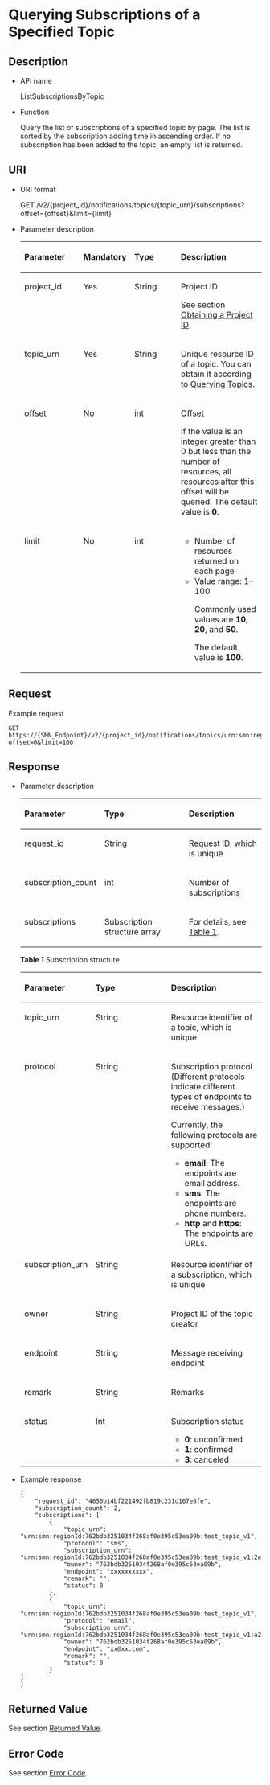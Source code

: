 # Querying Subscriptions of a Specified Topic<a name="smn_api_52002"></a>

## Description<a name="en-us_topic_0025373770"></a>

-   API name

    ListSubscriptionsByTopic


-   Function

    Query the list of subscriptions of a specified topic by page. The list is sorted by the subscription adding time in ascending order. If no subscription has been added to the topic, an empty list is returned.


## URI<a name="section37356392"></a>

-   URI format

    GET /v2/\{project\_id\}/notifications/topics/\{topic\_urn\}/subscriptions?offset=\{offset\}&limit=\{limit\}


-   Parameter description

    <a name="table10143581"></a>
    <table><thead align="left"><tr id="row8289053"><th class="cellrowborder" valign="top" width="24.709999999999997%" id="mcps1.1.5.1.1"><p id="p324668"><a name="p324668"></a><a name="p324668"></a><strong id="b842352706191030"><a name="b842352706191030"></a><a name="b842352706191030"></a>Parameter</strong></p>
    </th>
    <th class="cellrowborder" valign="top" width="20.06%" id="mcps1.1.5.1.2"><p id="p26298136"><a name="p26298136"></a><a name="p26298136"></a><strong id="b593421527191713"><a name="b593421527191713"></a><a name="b593421527191713"></a>Mandatory</strong></p>
    </th>
    <th class="cellrowborder" valign="top" width="19.61%" id="mcps1.1.5.1.3"><p id="p49774232"><a name="p49774232"></a><a name="p49774232"></a><strong id="b84235270619112"><a name="b84235270619112"></a><a name="b84235270619112"></a>Type</strong></p>
    </th>
    <th class="cellrowborder" valign="top" width="35.620000000000005%" id="mcps1.1.5.1.4"><p id="p5180964"><a name="p5180964"></a><a name="p5180964"></a><strong id="b84235270619115"><a name="b84235270619115"></a><a name="b84235270619115"></a>Description</strong></p>
    </th>
    </tr>
    </thead>
    <tbody><tr id="row35224963"><td class="cellrowborder" valign="top" width="24.709999999999997%" headers="mcps1.1.5.1.1 "><p id="p34649765"><a name="p34649765"></a><a name="p34649765"></a>project_id</p>
    </td>
    <td class="cellrowborder" valign="top" width="20.06%" headers="mcps1.1.5.1.2 "><p id="p55167604"><a name="p55167604"></a><a name="p55167604"></a>Yes</p>
    </td>
    <td class="cellrowborder" valign="top" width="19.61%" headers="mcps1.1.5.1.3 "><p id="p39390935"><a name="p39390935"></a><a name="p39390935"></a>String</p>
    </td>
    <td class="cellrowborder" valign="top" width="35.620000000000005%" headers="mcps1.1.5.1.4 "><p id="p7542769155117"><a name="p7542769155117"></a><a name="p7542769155117"></a>Project ID</p>
    <p id="p36549175"><a name="p36549175"></a><a name="p36549175"></a>See section <a href="obtaining-a-project-id.md">Obtaining a Project ID</a>.</p>
    </td>
    </tr>
    <tr id="row2129750"><td class="cellrowborder" valign="top" width="24.709999999999997%" headers="mcps1.1.5.1.1 "><p id="p38292076"><a name="p38292076"></a><a name="p38292076"></a>topic_urn</p>
    </td>
    <td class="cellrowborder" valign="top" width="20.06%" headers="mcps1.1.5.1.2 "><p id="p14650458"><a name="p14650458"></a><a name="p14650458"></a>Yes</p>
    </td>
    <td class="cellrowborder" valign="top" width="19.61%" headers="mcps1.1.5.1.3 "><p id="p45836489"><a name="p45836489"></a><a name="p45836489"></a>String</p>
    </td>
    <td class="cellrowborder" valign="top" width="35.620000000000005%" headers="mcps1.1.5.1.4 "><p id="p21768161"><a name="p21768161"></a><a name="p21768161"></a>Unique resource ID of a topic. You can obtain it according to <a href="querying-topics.md">Querying Topics</a>.</p>
    </td>
    </tr>
    <tr id="row31297682"><td class="cellrowborder" valign="top" width="24.709999999999997%" headers="mcps1.1.5.1.1 "><p id="p52084342"><a name="p52084342"></a><a name="p52084342"></a>offset</p>
    </td>
    <td class="cellrowborder" valign="top" width="20.06%" headers="mcps1.1.5.1.2 "><p id="p37545213172528"><a name="p37545213172528"></a><a name="p37545213172528"></a>No</p>
    </td>
    <td class="cellrowborder" valign="top" width="19.61%" headers="mcps1.1.5.1.3 "><p id="p7035667"><a name="p7035667"></a><a name="p7035667"></a>int</p>
    </td>
    <td class="cellrowborder" valign="top" width="35.620000000000005%" headers="mcps1.1.5.1.4 "><p id="p146581828102110"><a name="p146581828102110"></a><a name="p146581828102110"></a>Offset</p>
    <p id="p21821344207"><a name="p21821344207"></a><a name="p21821344207"></a>If the value is an integer greater than 0 but less than the number of resources, all resources after this offset will be queried. The default value is <strong id="b11811133314711"><a name="b11811133314711"></a><a name="b11811133314711"></a>0</strong>.</p>
    </td>
    </tr>
    <tr id="row45251091"><td class="cellrowborder" valign="top" width="24.709999999999997%" headers="mcps1.1.5.1.1 "><p id="p41459726"><a name="p41459726"></a><a name="p41459726"></a>limit</p>
    </td>
    <td class="cellrowborder" valign="top" width="20.06%" headers="mcps1.1.5.1.2 "><p id="p6679585172531"><a name="p6679585172531"></a><a name="p6679585172531"></a>No</p>
    </td>
    <td class="cellrowborder" valign="top" width="19.61%" headers="mcps1.1.5.1.3 "><p id="p25040094"><a name="p25040094"></a><a name="p25040094"></a>int</p>
    </td>
    <td class="cellrowborder" valign="top" width="35.620000000000005%" headers="mcps1.1.5.1.4 "><a name="ul38160342182720"></a><a name="ul38160342182720"></a><ul id="ul38160342182720"><li>Number of resources returned on each page</li><li>Value range: 1–100<p id="p3980022182720"><a name="p3980022182720"></a><a name="p3980022182720"></a>Commonly used values are <strong id="b1988313383187"><a name="b1988313383187"></a><a name="b1988313383187"></a>10</strong>, <strong id="b13884138181811"><a name="b13884138181811"></a><a name="b13884138181811"></a>20</strong>, and <strong id="b28859388189"><a name="b28859388189"></a><a name="b28859388189"></a>50</strong>.</p>
    <p id="p1134873382116"><a name="p1134873382116"></a><a name="p1134873382116"></a>The default value is <strong id="b82991142181817"><a name="b82991142181817"></a><a name="b82991142181817"></a>100</strong>.</p>
    </li></ul>
    </td>
    </tr>
    </tbody>
    </table>


## Request<a name="section663215"></a>

Example request

```
GET https://{SMN_Endpoint}/v2/{project_id}/notifications/topics/urn:smn:regionId:762bdb3251034f268af0e395c53ea09b:test_topic_v1/subscriptions?offset=0&limit=100 
```

## Response<a name="section5968939"></a>

-   Parameter description

    <a name="table30212363"></a>
    <table><thead align="left"><tr id="row20364417"><th class="cellrowborder" valign="top" width="27.53724627537246%" id="mcps1.1.4.1.1"><p id="p38905106"><a name="p38905106"></a><a name="p38905106"></a><strong id="b842352706191030_1"><a name="b842352706191030_1"></a><a name="b842352706191030_1"></a>Parameter</strong></p>
    </th>
    <th class="cellrowborder" valign="top" width="38.50614938506149%" id="mcps1.1.4.1.2"><p id="p64305920"><a name="p64305920"></a><a name="p64305920"></a><strong id="b84235270619112_1"><a name="b84235270619112_1"></a><a name="b84235270619112_1"></a>Type</strong></p>
    </th>
    <th class="cellrowborder" valign="top" width="33.95660433956604%" id="mcps1.1.4.1.3"><p id="p41397042"><a name="p41397042"></a><a name="p41397042"></a><strong id="b84235270619115_1"><a name="b84235270619115_1"></a><a name="b84235270619115_1"></a>Description</strong></p>
    </th>
    </tr>
    </thead>
    <tbody><tr id="row16425092"><td class="cellrowborder" valign="top" width="27.53724627537246%" headers="mcps1.1.4.1.1 "><p id="p55364084"><a name="p55364084"></a><a name="p55364084"></a>request_id</p>
    </td>
    <td class="cellrowborder" valign="top" width="38.50614938506149%" headers="mcps1.1.4.1.2 "><p id="p55305800"><a name="p55305800"></a><a name="p55305800"></a>String</p>
    </td>
    <td class="cellrowborder" valign="top" width="33.95660433956604%" headers="mcps1.1.4.1.3 "><p id="p50584809"><a name="p50584809"></a><a name="p50584809"></a>Request ID, which is unique</p>
    </td>
    </tr>
    <tr id="row33559471"><td class="cellrowborder" valign="top" width="27.53724627537246%" headers="mcps1.1.4.1.1 "><p id="p33962670"><a name="p33962670"></a><a name="p33962670"></a>subscription_count</p>
    </td>
    <td class="cellrowborder" valign="top" width="38.50614938506149%" headers="mcps1.1.4.1.2 "><p id="p66621782"><a name="p66621782"></a><a name="p66621782"></a>int</p>
    </td>
    <td class="cellrowborder" valign="top" width="33.95660433956604%" headers="mcps1.1.4.1.3 "><p id="p27655246"><a name="p27655246"></a><a name="p27655246"></a>Number of subscriptions</p>
    </td>
    </tr>
    <tr id="row28015283"><td class="cellrowborder" valign="top" width="27.53724627537246%" headers="mcps1.1.4.1.1 "><p id="p54645451"><a name="p54645451"></a><a name="p54645451"></a>subscriptions</p>
    </td>
    <td class="cellrowborder" valign="top" width="38.50614938506149%" headers="mcps1.1.4.1.2 "><p id="p64205424"><a name="p64205424"></a><a name="p64205424"></a>Subscription structure array</p>
    </td>
    <td class="cellrowborder" valign="top" width="33.95660433956604%" headers="mcps1.1.4.1.3 "><p id="p33256841"><a name="p33256841"></a><a name="p33256841"></a>For details, see <a href="#table62621618105717">Table 1</a>.</p>
    </td>
    </tr>
    </tbody>
    </table>

    **Table  1**  Subscription structure

    <a name="table62621618105717"></a>
    <table><thead align="left"><tr id="smn_api_52001_row57429145195712"><th class="cellrowborder" valign="top" width="28.6971302869713%" id="mcps1.2.4.1.1"><p id="smn_api_52001_p21249193195712"><a name="smn_api_52001_p21249193195712"></a><a name="smn_api_52001_p21249193195712"></a><strong id="smn_api_52001_b18916324810"><a name="smn_api_52001_b18916324810"></a><a name="smn_api_52001_b18916324810"></a>Parameter</strong></p>
    </th>
    <th class="cellrowborder" valign="top" width="31.786821317868213%" id="mcps1.2.4.1.2"><p id="smn_api_52001_p43463090195712"><a name="smn_api_52001_p43463090195712"></a><a name="smn_api_52001_p43463090195712"></a><strong id="smn_api_52001_b84235270619112"><a name="smn_api_52001_b84235270619112"></a><a name="smn_api_52001_b84235270619112"></a>Type</strong></p>
    </th>
    <th class="cellrowborder" valign="top" width="39.51604839516049%" id="mcps1.2.4.1.3"><p id="smn_api_52001_p30849371195712"><a name="smn_api_52001_p30849371195712"></a><a name="smn_api_52001_p30849371195712"></a><strong id="smn_api_52001_b11761269480"><a name="smn_api_52001_b11761269480"></a><a name="smn_api_52001_b11761269480"></a>Description</strong></p>
    </th>
    </tr>
    </thead>
    <tbody><tr id="smn_api_52001_row2389422195712"><td class="cellrowborder" valign="top" width="28.6971302869713%" headers="mcps1.2.4.1.1 "><p id="smn_api_52001_p59325480195712"><a name="smn_api_52001_p59325480195712"></a><a name="smn_api_52001_p59325480195712"></a>topic_urn</p>
    </td>
    <td class="cellrowborder" valign="top" width="31.786821317868213%" headers="mcps1.2.4.1.2 "><p id="smn_api_52001_p40634595195712"><a name="smn_api_52001_p40634595195712"></a><a name="smn_api_52001_p40634595195712"></a>String</p>
    </td>
    <td class="cellrowborder" valign="top" width="39.51604839516049%" headers="mcps1.2.4.1.3 "><p id="smn_api_52001_p3067911195712"><a name="smn_api_52001_p3067911195712"></a><a name="smn_api_52001_p3067911195712"></a>Resource identifier of a topic, which is unique</p>
    </td>
    </tr>
    <tr id="smn_api_52001_row21914642195712"><td class="cellrowborder" valign="top" width="28.6971302869713%" headers="mcps1.2.4.1.1 "><p id="smn_api_52001_p30255586195712"><a name="smn_api_52001_p30255586195712"></a><a name="smn_api_52001_p30255586195712"></a>protocol</p>
    </td>
    <td class="cellrowborder" valign="top" width="31.786821317868213%" headers="mcps1.2.4.1.2 "><p id="smn_api_52001_p34783382195712"><a name="smn_api_52001_p34783382195712"></a><a name="smn_api_52001_p34783382195712"></a>String</p>
    </td>
    <td class="cellrowborder" valign="top" width="39.51604839516049%" headers="mcps1.2.4.1.3 "><p id="smn_api_52001_p65990551195712"><a name="smn_api_52001_p65990551195712"></a><a name="smn_api_52001_p65990551195712"></a>Subscription protocol (Different protocols indicate different types of endpoints to receive messages.)</p>
    <p id="smn_api_52001_p15571735514"><a name="smn_api_52001_p15571735514"></a><a name="smn_api_52001_p15571735514"></a>Currently, the following protocols are supported:</p>
    <a name="smn_api_52001_ul1715273514576"></a><a name="smn_api_52001_ul1715273514576"></a><ul id="smn_api_52001_ul1715273514576"><li><strong id="smn_api_52001_b65901133114410"><a name="smn_api_52001_b65901133114410"></a><a name="smn_api_52001_b65901133114410"></a>email</strong>: The endpoints are email address.</li><li><strong id="smn_api_52001_b99571741008"><a name="smn_api_52001_b99571741008"></a><a name="smn_api_52001_b99571741008"></a>sms</strong>: The endpoints are phone numbers.</li><li><strong id="smn_api_52001_b1099011287223"><a name="smn_api_52001_b1099011287223"></a><a name="smn_api_52001_b1099011287223"></a>http</strong> and <strong id="smn_api_52001_b577715331224"><a name="smn_api_52001_b577715331224"></a><a name="smn_api_52001_b577715331224"></a>https</strong>: The endpoints are URLs.</li></ul>
    </td>
    </tr>
    <tr id="smn_api_52001_row57165101195712"><td class="cellrowborder" valign="top" width="28.6971302869713%" headers="mcps1.2.4.1.1 "><p id="smn_api_52001_p66970508195712"><a name="smn_api_52001_p66970508195712"></a><a name="smn_api_52001_p66970508195712"></a>subscription_urn</p>
    </td>
    <td class="cellrowborder" valign="top" width="31.786821317868213%" headers="mcps1.2.4.1.2 "><p id="smn_api_52001_p55902100195712"><a name="smn_api_52001_p55902100195712"></a><a name="smn_api_52001_p55902100195712"></a>String</p>
    </td>
    <td class="cellrowborder" valign="top" width="39.51604839516049%" headers="mcps1.2.4.1.3 "><p id="smn_api_52001_p31776236195712"><a name="smn_api_52001_p31776236195712"></a><a name="smn_api_52001_p31776236195712"></a>Resource identifier of a subscription, which is unique</p>
    </td>
    </tr>
    <tr id="smn_api_52001_row12318113195712"><td class="cellrowborder" valign="top" width="28.6971302869713%" headers="mcps1.2.4.1.1 "><p id="smn_api_52001_p58243097195712"><a name="smn_api_52001_p58243097195712"></a><a name="smn_api_52001_p58243097195712"></a>owner</p>
    </td>
    <td class="cellrowborder" valign="top" width="31.786821317868213%" headers="mcps1.2.4.1.2 "><p id="smn_api_52001_p20070430195712"><a name="smn_api_52001_p20070430195712"></a><a name="smn_api_52001_p20070430195712"></a>String</p>
    </td>
    <td class="cellrowborder" valign="top" width="39.51604839516049%" headers="mcps1.2.4.1.3 "><p id="smn_api_52001_p15092119195712"><a name="smn_api_52001_p15092119195712"></a><a name="smn_api_52001_p15092119195712"></a>Project ID of the topic creator</p>
    </td>
    </tr>
    <tr id="smn_api_52001_row63410262195712"><td class="cellrowborder" valign="top" width="28.6971302869713%" headers="mcps1.2.4.1.1 "><p id="smn_api_52001_p35957569195712"><a name="smn_api_52001_p35957569195712"></a><a name="smn_api_52001_p35957569195712"></a>endpoint</p>
    </td>
    <td class="cellrowborder" valign="top" width="31.786821317868213%" headers="mcps1.2.4.1.2 "><p id="smn_api_52001_p26881981195712"><a name="smn_api_52001_p26881981195712"></a><a name="smn_api_52001_p26881981195712"></a>String</p>
    </td>
    <td class="cellrowborder" valign="top" width="39.51604839516049%" headers="mcps1.2.4.1.3 "><p id="smn_api_52001_p29956849195712"><a name="smn_api_52001_p29956849195712"></a><a name="smn_api_52001_p29956849195712"></a>Message receiving endpoint</p>
    </td>
    </tr>
    <tr id="smn_api_52001_row28162748195712"><td class="cellrowborder" valign="top" width="28.6971302869713%" headers="mcps1.2.4.1.1 "><p id="smn_api_52001_p66590149195712"><a name="smn_api_52001_p66590149195712"></a><a name="smn_api_52001_p66590149195712"></a>remark</p>
    </td>
    <td class="cellrowborder" valign="top" width="31.786821317868213%" headers="mcps1.2.4.1.2 "><p id="smn_api_52001_p25092994195712"><a name="smn_api_52001_p25092994195712"></a><a name="smn_api_52001_p25092994195712"></a>String</p>
    </td>
    <td class="cellrowborder" valign="top" width="39.51604839516049%" headers="mcps1.2.4.1.3 "><p id="smn_api_52001_p19266652195712"><a name="smn_api_52001_p19266652195712"></a><a name="smn_api_52001_p19266652195712"></a>Remarks</p>
    </td>
    </tr>
    <tr id="smn_api_52001_row19637006195712"><td class="cellrowborder" valign="top" width="28.6971302869713%" headers="mcps1.2.4.1.1 "><p id="smn_api_52001_p47093678195712"><a name="smn_api_52001_p47093678195712"></a><a name="smn_api_52001_p47093678195712"></a>status</p>
    </td>
    <td class="cellrowborder" valign="top" width="31.786821317868213%" headers="mcps1.2.4.1.2 "><p id="smn_api_52001_p56491591195712"><a name="smn_api_52001_p56491591195712"></a><a name="smn_api_52001_p56491591195712"></a>Int</p>
    </td>
    <td class="cellrowborder" valign="top" width="39.51604839516049%" headers="mcps1.2.4.1.3 "><p id="smn_api_52001_p12416128195712"><a name="smn_api_52001_p12416128195712"></a><a name="smn_api_52001_p12416128195712"></a>Subscription status</p>
    <a name="smn_api_52001_ul1357151620117"></a><a name="smn_api_52001_ul1357151620117"></a><ul id="smn_api_52001_ul1357151620117"><li><strong id="smn_api_52001_b1964943612113"><a name="smn_api_52001_b1964943612113"></a><a name="smn_api_52001_b1964943612113"></a>0</strong>: unconfirmed</li><li><strong id="smn_api_52001_b1944317489116"><a name="smn_api_52001_b1944317489116"></a><a name="smn_api_52001_b1944317489116"></a>1</strong>: confirmed</li><li><strong id="smn_api_52001_b15634230216"><a name="smn_api_52001_b15634230216"></a><a name="smn_api_52001_b15634230216"></a>3</strong>: canceled</li></ul>
    </td>
    </tr>
    </tbody>
    </table>

-   Example response

    ```
    {
        "request_id": "4650b14bf221492fb819c231d167e6fe", 
        "subscription_count": 2, 
        "subscriptions": [
            {
                "topic_urn": "urn:smn:regionId:762bdb3251034f268af0e395c53ea09b:test_topic_v1", 
                "protocol": "sms", 
                "subscription_urn": "urn:smn:regionId:762bdb3251034f268af0e395c53ea09b:test_topic_v1:2e778e84408e44058e6cbc6d3c377837", 
                "owner": "762bdb3251034f268af0e395c53ea09b", 
                "endpoint": "xxxxxxxxxx", 
                "remark": "", 
                "status": 0
            }, 
            {
                "topic_urn": "urn:smn:regionId:762bdb3251034f268af0e395c53ea09b:test_topic_v1", 
                "protocol": "email", 
                "subscription_urn": "urn:smn:regionId:762bdb3251034f268af0e395c53ea09b:test_topic_v1:a2d52a9f5c3b47f48c3fafb177a58796", 
                "owner": "762bdb3251034f268af0e395c53ea09b", 
                "endpoint": "xx@xx.com", 
                "remark": "", 
                "status": 0
            }
    ] 
    }
    ```


## Returned Value<a name="section53720453"></a>

See section  [Returned Value](returned-value.md).

## Error Code<a name="section73211020122511"></a>

See section  [Error Code](error-code.md).

